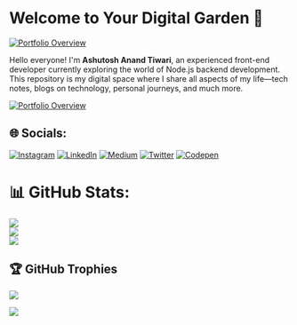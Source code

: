 # Welcome to Your Digital Garden 🌱 
 [![Portfolio Overview](https://i.ibb.co/xMyzzBZ/testest.png)](https://heyashu.in)


Hello everyone! I'm **Ashutosh Anand Tiwari**, an experienced front-end developer currently exploring the world of Node.js backend development. This repository is my digital space where I share all aspects of my life—tech notes, blogs on technology, personal journeys, and much more.



 [![Portfolio Overview](https://i.ibb.co/rH25JxQ/image.jpg)](https://heyashu.in)

## 🌐 Socials:
[![Instagram](https://img.shields.io/badge/Instagram-%23E4405F.svg?logo=Instagram&logoColor=white)](https://instagram.com/ashumsd7) [![LinkedIn](https://img.shields.io/badge/LinkedIn-%230077B5.svg?logo=linkedin&logoColor=white)](https://linkedin.com/in/ashutoshanandtiwari) [![Medium](https://img.shields.io/badge/Medium-12100E?logo=medium&logoColor=white)](https://medium.com/@ashumsd7) [![Twitter](https://img.shields.io/badge/Twitter-%231DA1F2.svg?logo=Twitter&logoColor=white)](https://twitter.com/yourvuejs) [![Codepen](https://img.shields.io/badge/Codepen-000000?style=for-the-badge&logo=codepen&logoColor=white)](https://codepen.io/aat) 

# 📊 GitHub Stats:
![](https://github-readme-stats.vercel.app/api?username=ashumsd7&theme=blue-green&hide_border=false&include_all_commits=true&count_private=true)<br/>
![](https://github-readme-streak-stats.herokuapp.com/?user=ashumsd7&theme=blue-green&hide_border=false)<br/>
![](https://github-readme-stats.vercel.app/api/top-langs/?username=ashumsd7&theme=blue-green&hide_border=false&include_all_commits=true&count_private=true&layout=compact)

## 🏆 GitHub Trophies
![](https://github-profile-trophy.vercel.app/?username=ashumsd7&theme=monokai&no-frame=false&no-bg=false&margin-w=4)

[![](https://visitcount.itsvg.in/api?id=ashumsd7&icon=1&color=6)](https://visitcount.itsvg.in)

<!-- Proudly created with GPRM ( https://gprm.itsvg.in ) -->
